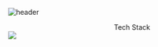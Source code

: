 ![header](https://capsule-render.vercel.app/api?type=waving&color=5DD41B&height=280&section=header&text=SoHeeJeong&fontSize=65)

<center>Tech Stack</center>


<img src="https://img.shields.io/badge/테스트-45ED1D?style=flat-square&logo=Adafruit&logoColor=AC8AED"/>

